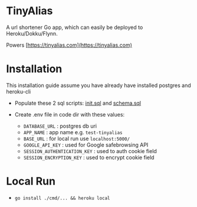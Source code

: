 
# TinyAlias

A url shortener Go app, which can easily be deployed to Heroku/Dokku/Flynn.

Powers [https://tinyalias.com](https://tinyalias.com)

# Installation

This installation guide assume you have already have installed postgres and heroku-cli

* Populate these 2 sql scripts: [init.sql](https://github.com/jasontthai/tinyalias/blob/master/sql/init.sql) and [schema.sql](https://github.com/bgentry/que-go/blob/master/schema.sql)

* Create .env file in code dir with these values:
  * `DATABASE_URL` : postgres db uri
  * `APP_NAME` : app name e.g. `test-tinyalias`
  * `BASE_URL` : for local run use `localhost:5000/`
  * `GOOGLE_API_KEY` : used for Google safebrowsing API
  * `SESSION_AUTHENTICATION_KEY` : used to auth cookie field
  * `SESSION_ENCRYPTION_KEY` : used to encrypt cookie field

# Local Run

* ```go install ./cmd/... && heroku local```


